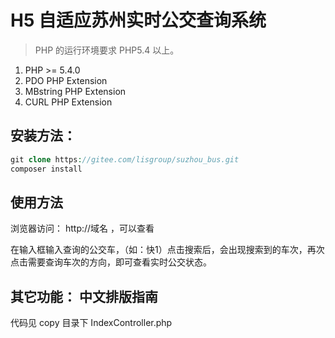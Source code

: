 H5 自适应苏州实时公交查询系统
===============

> PHP 的运行环境要求 PHP5.4 以上。
1. PHP >= 5.4.0
2. PDO PHP Extension
3. MBstring PHP Extension
4. CURL PHP Extension

## 安装方法：
```php
git clone https://gitee.com/lisgroup/suzhou_bus.git
composer install
```

## 使用方法
浏览器访问： http://域名 ，可以查看

在输入框输入查询的公交车，（如：快1）点击搜索后，会出现搜索到的车次，再次点击需要查询车次的方向，即可查看实时公交状态。

## 其它功能： 中文排版指南
代码见 copy 目录下 IndexController.php
